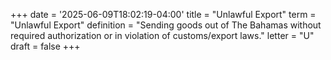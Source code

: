 +++
date = '2025-06-09T18:02:19-04:00'
title = "Unlawful Export"
term = "Unlawful Export"
definition = "Sending goods out of The Bahamas without required authorization or in violation of customs/export laws."
letter = "U"
draft = false
+++
